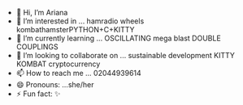 - 👋 Hi, I’m Ariana
- 👀 I’m interested in ... hamradio wheels kombathamsterPYTHON+C+KITTY
- 🌱 I’m currently learning ... OSCILLATING mega blast DOUBLE COUPLINGS 
- 💞️ I’m looking to collaborate on ... sustainable development KITTY KOMBAT cryptocurrency 
- 📫 How to reach me ... 02044939614
- 😄 Pronouns: ...she/her
- ⚡ Fun fact: ✨ 

<!---
Alexectramagneta/Alexectramagneta is a ✨ special ✨ repository because its `README.md` (this file) appears on your GitHub profile.
You can click the Preview link to take a look at your changes.
--->
